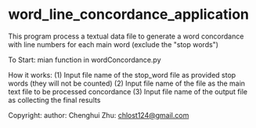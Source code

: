 ﻿# word_line_concordance_application
 
This program process a textual data file to generate a word concordance 
with line numbers for each main word (exclude the "stop words")

To Start:
mian function in wordConcordance.py

How it works:
(1) Input file name of the stop_word file as provided stop words (they will not be counted)
(2) Input file name of the file as the main text file to be processed concordance
(3) Input file name of the output file as collecting the final results

Copyright:
author:
Chenghui Zhu: chlost124@gmail.com
